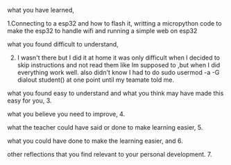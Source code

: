 what you have learned,

1.Connecting to a esp32 and how to flash it, writting a micropython code to make the esp32 to handle wifi and running a simple web on esp32

what you found difficult to understand,

2. I wasn't there but I did it at home it was only difficult when I decided to skip instructions and not read them like Im supposed to ,but when I did everything work well.
also didn't know I had to do sudo usermod -a -G dialout student() at one point until my teamate told me.

what you found easy to understand and what you think may have made this easy for you,
3.

what you believe you need to improve,
4.

what the teacher could have said or done to make learning easier,
5.

what you could have done to make the learning easier, and
6.

other reflections that you find relevant to your personal development.
7.
